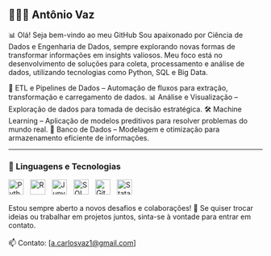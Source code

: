 ## 🧑🏼‍💻 Antônio Vaz

📊 Olá! Seja bem-vindo ao meu GitHub
Sou apaixonado por Ciência de Dados e Engenharia de Dados, sempre explorando novas formas de transformar informações em insights valiosos. Meu foco está no desenvolvimento de soluções para coleta, processamento e análise de dados, utilizando tecnologias como Python, SQL e Big Data.

🔹 ETL e Pipelines de Dados – Automação de fluxos para extração, transformação e carregamento de dados.
📊 Análise e Visualização – Exploração de dados para tomada de decisão estratégica.
🛠️ Machine Learning – Aplicação de modelos preditivos para resolver problemas do mundo real.
💾 Banco de Dados – Modelagem e otimização para armazenamento eficiente de informações.

---
### 🤖 Linguagens e Tecnologias

<img 
    align='left'
    atl='css'
    title='Python'
    width='30px'
    style='padding-right: 10px'
    src="https://cdn.jsdelivr.net/gh/devicons/devicon@latest/icons/python/python-original.svg" 
/>

<img 
    align='left'
    atl='css'
    title='R'
    width='30px'
    style='padding-right: 10px'   
    img src="https://cdn.jsdelivr.net/gh/devicons/devicon@latest/icons/r/r-original.svg"
/>

<img 
    align='left'
    atl='css'
    title='Jupyter'
    width='30px'
    style='padding-right: 10px'   
    src="https://cdn.jsdelivr.net/gh/devicons/devicon@latest/icons/jupyter/jupyter-original-wordmark.svg"
/>

<img 
    align='left'
    atl='css'
    title='SQL'
    width='30px'
    style='padding-right: 10px'   
    img src="https://cdn.jsdelivr.net/gh/devicons/devicon@latest/icons/azuresqldatabase/azuresqldatabase-original.svg"          
/>

<img 
    align='left'
    atl='css'
    title='Git'
    width='30px'
    style='padding-right: 10px'   
    img src="https://cdn.jsdelivr.net/gh/devicons/devicon@latest/icons/git/git-original.svg" 
  />

  <img 
    align='left'
    atl='css'
    title='Stata'
    width='30px'
    style='padding-right: 10px'   
    img src="https://cdn.jsdelivr.net/gh/devicons/devicon@latest/icons/stata/stata-original-wordmark.svg" 
  />
          


  <br>
  <br>
  
Estou sempre aberto a novos desafios e colaborações! 🚀 Se quiser trocar ideias ou trabalhar em projetos juntos, sinta-se à vontade para entrar em contato.
<br>
<br>
📫 Contato: [a.carlosvaz1@gmail.com]
